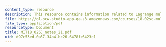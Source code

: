 ```yaml
---
content_type: resource
description: This resource contains information related to Lagrange multipliers.
file: https://ol-ocw-studio-app-qa.s3.amazonaws.com/courses/18-02sc-multivariable-calculus-fall-2010/d97c53ed0a6734b4bc266478fe6423c1_MIT18_02SC_notes_21.pdf
file_type: application/pdf
resourcetype: Document
title: MIT18_02SC_notes_21.pdf
uid: d97c53ed-0a67-34b4-bc26-6478fe6423c1
---
```

